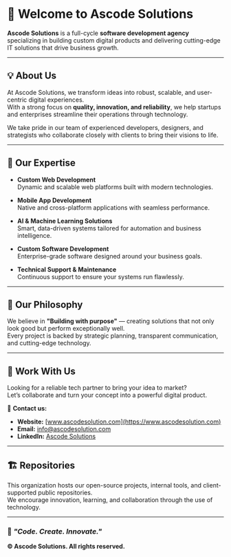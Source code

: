 # 👋 Welcome to Ascode Solutions

**Ascode Solutions** is a full-cycle **software development agency** specializing in building custom digital products and delivering cutting-edge IT solutions that drive business growth.

---

## 💡 About Us

At Ascode Solutions, we transform ideas into robust, scalable, and user-centric digital experiences.  
With a strong focus on **quality, innovation, and reliability**, we help startups and enterprises streamline their operations through technology.

We take pride in our team of experienced developers, designers, and strategists who collaborate closely with clients to bring their visions to life.

---

## 🚀 Our Expertise

- **Custom Web Development**  
  Dynamic and scalable web platforms built with modern technologies.

- **Mobile App Development**  
  Native and cross-platform applications with seamless performance.

- **AI & Machine Learning Solutions**  
  Smart, data-driven systems tailored for automation and business intelligence.

- **Custom Software Development**  
  Enterprise-grade software designed around your business goals.

- **Technical Support & Maintenance**  
  Continuous support to ensure your systems run flawlessly.

---

## 🧠 Our Philosophy

We believe in **"Building with purpose"** — creating solutions that not only look good but perform exceptionally well.  
Every project is backed by strategic planning, transparent communication, and cutting-edge technology.

---

## 🤝 Work With Us

Looking for a reliable tech partner to bring your idea to market?  
Let’s collaborate and turn your concept into a powerful digital product.

📩 **Contact us:**  
- **Website:** [www.ascodesolution.com](https://www.ascodesolution.com)  
- **Email:** info@ascodesolution.com  
- **LinkedIn:** [Ascode Solutions](https://www.linkedin.com/company/ascode-solution)

---

## 🏗️ Repositories

This organization hosts our open-source projects, internal tools, and client-supported public repositories.  
We encourage innovation, learning, and collaboration through the use of technology.

---

### 🌟 _"Code. Create. Innovate."_  
**© Ascode Solutions. All rights reserved.**

